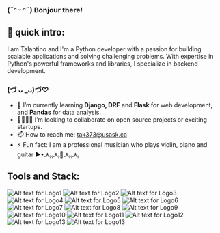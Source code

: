 ### (˶ᵔ ᵕ ᵔ˶) Bonjour there!
##  📢 quick intro:
I am Talantino and I'm a Python developer with a passion for building scalable applications and solving challenging problems. With expertise in Python's powerful frameworks and libraries, I specialize in backend development.
### (づ ᴗ _ᴗ)づ♡
- 🌱 I’m currently learning **Django, DRF** and **Flask** for web development, and **Pandas** for data analysis.
- 🫱🏼‍🫲🏽 I’m looking to collaborate on open source projects or exciting startups.
- 📫 How to reach me: tak373@usask.ca
- ⚡ Fun fact: I am a professional musician who plays violin, piano and guitar ▶•ﮩ٨ـﮩﮩ٨ـ🎵ﮩ٨ـﮩﮩ٨ـ


## Tools and Stack:
![Alt text for Logo1](https://img.shields.io/badge/Python-FFD43B?style=for-the-badge&logo=python&logoColor=blue)
![Alt text for Logo2](https://img.shields.io/badge/Django-092E20?style=for-the-badge&logo=django&logoColor=green)
![Alt text for Logo3](https://img.shields.io/badge/django%20rest-ff1709?style=for-the-badge&logo=django&logoColor=white)
![Alt text for Logo4](https://img.shields.io/badge/PostgreSQL-316192?style=for-the-badge&logo=postgresql&logoColor=white)
![Alt text for Logo5](https://img.shields.io/badge/Sqlite-003B57?style=for-the-badge&logo=sqlite&logoColor=white)
![Alt text for Logo6](https://img.shields.io/badge/MySQL-005C84?style=for-the-badge&logo=mysql&logoColor=white)
![Alt text for Logo7](https://img.shields.io/badge/fastapi-109989?style=for-the-badge&logo=FASTAPI&logoColor=white)
![Alt text for Logo8](https://img.shields.io/badge/Flask-000000?style=for-the-badge&logo=flask&logoColor=white)
![Alt text for Logo9](https://img.shields.io/badge/GIT-E44C30?style=for-the-badge&logo=git&logoColor=white)
![Alt text for Logo10](https://img.shields.io/badge/Postman-FF6C37?style=for-the-badge&logo=Postman&logoColor=white)
![Alt text for Logo11](https://img.shields.io/badge/Docker-2CA5E0?style=for-the-badge&logo=docker&logoColor=white)
![Alt text for Logo12](https://img.shields.io/badge/HTML5-E34F26?style=for-the-badge&logo=html5&logoColor=white)
![Alt text for Logo13](https://img.shields.io/badge/CSS3-1572B6?style=for-the-badge&logo=css3&logoColor=white)
![Alt text for Logo13](https://img.shields.io/badge/Pandas-2C2D72?style=for-the-badge&logo=pandas&logoColor=white)


